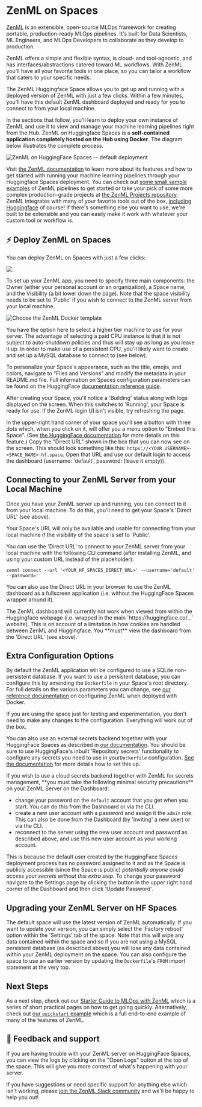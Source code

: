 # ZenML on Spaces

[ZenML](https://github.com/zenml-io/zenml) is an extensible, open-source MLOps framework for creating portable, production-ready MLOps pipelines. It's built for Data Scientists, ML Engineers, and MLOps Developers to collaborate as they develop to production.

ZenML offers a simple and flexible syntax, is cloud- and tool-agnostic, and has
interfaces/abstractions catered toward ML workflows. With ZenML you'll have all
your favorite tools in one place, so you can tailor a workflow that caters to
your specific needs.

The ZenML Huggingface Space allows you to get up and running with a deployed version
of ZenML with just a few clicks. Within a few minutes, you'll have this default
ZenML dashboard deployed and ready for you to connect to from your local
machine.

In the sections that follow, you'll learn to deploy your own instance of ZenML and use
it to view and manage your machine learning pipelines right from the Hub. ZenML
on Huggingface Spaces is a **self-contained application completely hosted on the
Hub using Docker**. The diagram below illustrates the complete process.

![ZenML on HuggingFace Spaces -- default deployment](https://huggingface.co/datasets/huggingface/documentation-images/resolve/main/hub/zenml/hf_spaces_chart.png)

Visit [the ZenML documentation](https://docs.zenml.io/) to learn more about its
features and how to get started with running your machine learning pipelines
through your Huggingface Spaces deployment. You can check out [some small sample
examples](https://github.com/zenml-io/zenml/tree/main/examples) of ZenML pipelines to get started or take your pick of some more
complex production-grade projects at [the ZenML Projects
repository](https://github.com/zenml-io/zenml-projects). ZenML integrates with
many of your favorite tools out of the box, [including
Huggingface](https://zenml.io/integrations/huggingface) of course! If there's
something else you want to use, we're built to be extensible and you can easily
make it work with whatever your custom tool or workflow is.

## ⚡️ Deploy ZenML on Spaces

You can deploy ZenML on Spaces with just a few clicks:

<a  href="https://huggingface.co/new-space?template=zenml/zenml-template-space">
    <img src="https://huggingface.co/datasets/huggingface/badges/resolve/main/deploy-to-spaces-lg.svg" />
</a>

To set up your ZenML app, you need to specify three main components: the Owner
(either your personal account or an organization), a Space name, and the
Visibility (a bit lower down the page). Note that the space visibility needs to
be set to 'Public' if you wish to connect to the ZenML server from your local
machine.

![Choose the ZenML Docker template](https://huggingface.co/datasets/huggingface/documentation-images/resolve/main/hub/zenml/choose_space.png)

You have the option here to select a higher tier machine to use for your server.
The advantage of selecting a paid CPU instance is that it is not subject to
auto-shutdown policies and thus will stay up as long as you leave it up. In
order to make use of a persistent CPU, you'll likely want to create and set up a
MySQL database to connect to (see below).

To personalize your Space's appearance, such as the title, emojis, and colors,
navigate to "Files and Versions" and modify the metadata in your README.md file.
Full information on Spaces configuration parameters can be found on the
HuggingFace [documentation reference guide](https://huggingface.co/docs/hub/spaces-config-reference).

After creating your Space, you'll notice a 'Building' status along with logs
displayed on the screen. When this switches to 'Running', your Space is ready for use. If the
ZenML login UI isn't visible, try refreshing the page.

In the upper-right hand corner of your space you'll see a button with three dots
which, when you click on it, will offer you a menu option to "Embed this Space".
(See [the HuggingFace
documentation](https://huggingface.co/docs/hub/spaces-embed) for more details on
this feature.) Copy the "Direct URL" shown in the box that you can now see on
the screen. This should look something like this:
`https://<YOUR_USERNAME>-<SPACE_NAME>.hf.space`. Open that URL and use our default 
login to access the dashboard (username: 'default', password: (leave it empty)).

## Connecting to your ZenML Server from your Local Machine

Once you have your ZenML server up and running, you can connect to it from your
local machine. To do this, you'll need to get your Space's 'Direct URL' (see above).

<Tip warning={true}>
Your Space's URL will only be available and usable for connecting from your
local machine if the visibility of the space is set to 'Public'.
</Tip>

You can use the 'Direct URL' to connect to your ZenML server from your local machine
with the following CLI command (after installing ZenML, and using your custom
URL instead of the placeholder):

```shell
zenml connect --url '<YOUR_HF_SPACES_DIRECT_URL>' --username='default' --password=''
```

You can also use the Direct URL in your browser to use the ZenML dashboard as a
fullscreen application (i.e. without the HuggingFace Spaces wrapper around it).

<Tip warning={true}>
The ZenML dashboard will currently not work when viewed from within the Huggingface 
webpage (i.e. wrapped in the main `https://huggingface.co/...` website). This is on 
account of a limitation in how cookies are handled between ZenML and Huggingface. 
You **must** view the dashboard from the 'Direct URL' (see above).
</Tip>

## Extra Configuration Options

By default the ZenML application will be configured to use a SQLite
non-persistent database. If you want to use a persistent database, you can
configure this by amending the `Dockerfile` in your Space's root directory. For
full details on the various parameters you can change, see [our reference
documentation](https://docs.zenml.io/getting-started/deploying-zenml/docker#zenml-server-configuration-options) on configuring
ZenML when deployed with Docker.

<Tip>
If you are using the space just for testing and experimentation, you don't need
to make any changes to the configuration. Everything will work out of the box.
</Tip>

You can also use an external secrets backend together with your HuggingFace
Spaces as described in [our
documentation](https://docs.zenml.io/getting-started/deploying-zenml/docker#zenml-server-configuration-options). You should be
sure to use HuggingFace's inbuilt 'Repository secrets' functionality to
configure any secrets you need to use in your`Dockerfile` configuration. [See the
documentation](https://huggingface.co/docs/hub/spaces-sdks-docker#secret-management)
for more details how to set this up.

<Tip warning={true}>
If you wish to use a cloud secrets backend together with ZenML for secrets
management, **you must take the following minimal security precautions** on your ZenML Server on the
Dashboard:

- change your password on the `default` account that you get when you start. You
  can do this from the Dashboard or via the CLI.
- create a new user account with a password and assign it the `admin` role. This
  can also be done from the Dashboard (by 'inviting' a new user) or via the CLI.
- reconnect to the server using the new user account and password as described
  above, and use this new user account as your working account.

This is because the default user created by the
HuggingFace Spaces deployment process has no password assigned to it and as the
Space is publicly accessible (since the Space is public) *potentially anyone
could access your secrets without this extra step*. To change your password
navigate to the Settings page by clicking the button in the upper right hand
corner of the Dashboard and then click 'Update Password'.
</Tip>

## Upgrading your ZenML Server on HF Spaces

The default space will use the latest version of ZenML automatically. If you
want to update your version, you can simply select the 'Factory reboot' option
within the 'Settings' tab of the space. Note that this will wipe any data
contained within the space and so if you are not using a MySQL persistent
database (as described above) you will lose any data contained within your ZenML
deployment on the space. You can also configure the space to use an earlier
version by updating the `Dockerfile`'s `FROM` import statement at the very top.

## Next Steps

As a next step, check out our [Starter Guide to MLOps with
ZenML](https://docs.zenml.io/starter-guide/pipelines) which is a series of short
practical pages on how to get going quickly. Alternatively, check out [our
`quickstart`
example](https://github.com/zenml-io/zenml/tree/main/examples/quickstart) which
is a full end-to-end example of many of the features of ZenML.

## 🤗 Feedback and support

If you are having trouble with your ZenML server on HuggingFace Spaces, you can
view the logs by clicking on the "Open Logs" button at the top of the space.
This will give you more context of what's happening with your server.

If you have suggestions or need specific support for anything else which isn't
working, please [join the ZenML Slack community](https://zenml.io/slack-invite/)
and we'll be happy to help you out!
